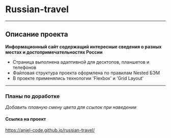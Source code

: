 # Russian-travel
___________________________

## Описание проекта
**Информационный сайт содержащий интересные сведения о разных местах и достопримечательностях России**

* Страница выполнена адаптивной для десктопов, планшетов и телефонов
* Файловая структура проекта оформлена по правилам Nested БЭМ
* В проекте применялись технологии 'Flexbox' и 'Grid Layout'
___________________________

### Планы по доработке
_Добавить плавную смену цвета для ссылок при наведении_

#### Ссылка на проект
https://anjel-code.github.io/russian-travel/